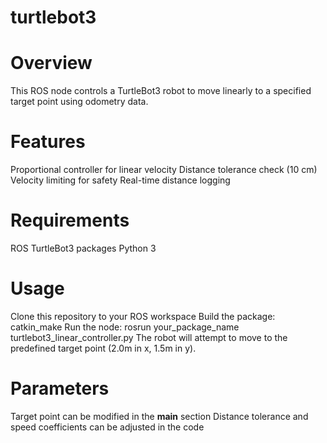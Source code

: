 # turtlebot3
# Overview
This ROS node controls a TurtleBot3 robot to move linearly to a specified target point using odometry data.

# Features
Proportional controller for linear velocity
Distance tolerance check (10 cm)
Velocity limiting for safety
Real-time distance logging

# Requirements
ROS
TurtleBot3 packages
Python 3

# Usage
Clone this repository to your ROS workspace
Build the package: catkin_make
Run the node: rosrun your_package_name turtlebot3_linear_controller.py
The robot will attempt to move to the predefined target point (2.0m in x, 1.5m in y).

# Parameters
Target point can be modified in the __main__ section
Distance tolerance and speed coefficients can be adjusted in the code
